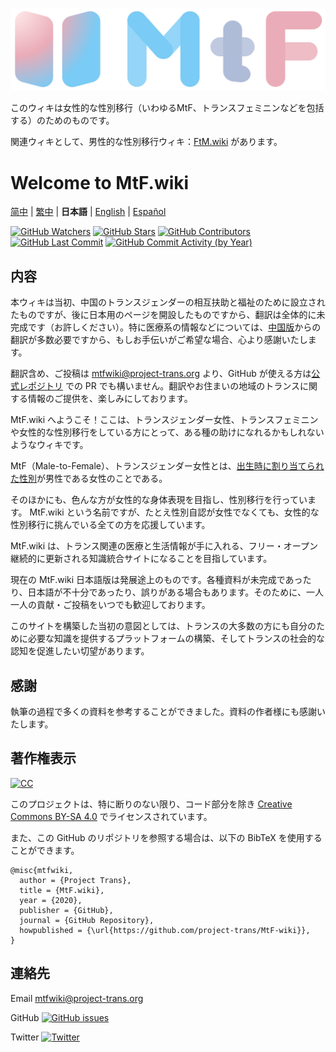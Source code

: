 <!-- markdownlint-disable-next-line -->

[![MtF-wiki][logo-long]][wiki-url]

このウィキは女性的な性別移行（いわゆるMtF、トランスフェミニンなどを包括する）のためのものです。

関連ウィキとして、男性的な性別移行ウィキ：[FtM.wiki](https://ftm.wiki) があります。

# Welcome to **MtF.wiki**

[简中](README.md) | [繁中](README-T.md) | **日本語** | [English](README-EN.md) | [Español](README-ES.md)

[![GitHub Watchers][badge-gh-watch]][repo]
[![GitHub Stars][badge-gh-stars]][repo]
[![GitHub Contributors][badge-contributors]][gh-contributors]
[![GitHub Last Commit][badge-last-commit]][gh-history]
[![GitHub Commit Activity (by Year)][badge-activity]][gh-commit-activity]

[badge-gh-stars]: https://img.shields.io/github/stars/project-trans/mtf-wiki.svg?style=flat-square&label=Stars
[badge-gh-watch]: https://img.shields.io/github/watchers/project-trans/mtf-wiki.svg?style=flat-square&label=Watch
[badge-contributors]: https://img.shields.io/github/contributors/project-trans/mtf-wiki?style=flat-square
[badge-last-commit]: https://img.shields.io/github/last-commit/project-trans/mtf-wiki?style=flat-square
[badge-activity]: https://img.shields.io/github/commit-activity/y/project-trans/mtf-wiki?style=flat-square
[gh-contributors]: https://github.com/project-trans/MtF-wiki/graphs/contributors?style=flat-square
[gh-history]: https://github.com/project-trans/MtF-wiki/commits/master?style=flat-square
[gh-commit-activity]: https://github.com/project-trans/MtF-wiki/graphs/commit-activity?style=flat-square

## 内容

本ウィキは当初、中国のトランスジェンダーの相互扶助と福祉のために設立されたものですが、後に日本用のページを開設したものですから、翻訳は全体的に未完成です（お許しください）。特に医療系の情報などについては、[中国版](https://mtf.wiki/zh-cn/)からの翻訳が多数必要ですから、もしお手伝いがご希望な場合、心より感謝いたします。

翻訳含め、ご投稿は <mtfwiki@project-trans.org> より、GitHub が使える方は[公式レポジトリ](https://github.com/project-trans/MtF-wiki) での PR でも構いません。翻訳やお住まいの地域のトランスに関する情報のご提供を、楽しみにしております。

MtF.wiki へようこそ！ここは、トランスジェンダー女性、トランスフェミニンや女性的な性別移行をしている方にとって、ある種の助けになれるかもしれないようなウィキです。

MtF（Male-to-Female）、トランスジェンダー女性とは、[出生時に割り当てられた性別](https://lgbtq.fandom.com/ja/wiki/%E5%87%BA%E7%94%9F%E6%99%82%E3%81%AB%E5%89%B2%E3%82%8A%E5%BD%93%E3%81%A6%E3%82%89%E3%82%8C%E3%81%9F%E6%80%A7%E5%88%A5)が男性である女性のことである。

そのほかにも、色んな方が女性的な身体表現を目指し、性別移行を行っています。
MtF.wiki という名前ですが、たとえ性別自認が女性でなくても、女性的な性別移行に挑んでいる全ての方を応援しています。

MtF.wiki は、トランス関連の医療と生活情報が手に入れる、フリー・オープン継続的に更新される知識統合サイトになることを目指しています。

現在の MtF.wiki 日本語版は発展途上のものです。各種資料が未完成であったり、日本語が不十分であったり、誤りがある場合もあります。そのために、一人一人の貢献・ご投稿をいつでも歓迎しております。

このサイトを構築した当初の意図としては、トランスの大多数の方にも自分のために必要な知識を提供するプラットフォームの構築、そしてトランスの社会的な認知を促進したい切望があります。

## 感謝

執筆の過程で多くの資料を参考することができました。資料の作者様にも感謝いたします。

## 著作権表示

[![CC][cc-img]][cc-url]

このプロジェクトは、特に断りのない限り、コード部分を除き [Creative Commons BY-SA 4.0][cc-url] でライセンスされています。

また、この GitHub のリポジトリを参照する場合は、以下の BibTeX を使用することができます。

```plain
@misc{mtfwiki,
  author = {Project Trans},
  title = {MtF.wiki},
  year = {2020},
  publisher = {GitHub},
  journal = {GitHub Repository},
  howpublished = {\url{https://github.com/project-trans/MtF-wiki}},
}
```

## 連絡先

Email <mtfwiki@project-trans.org>

GitHub [![GitHub issues][badge-gh-issues]](https://github.com/project-trans/MtF-wiki/issues/new/choose)

Twitter [![Twitter][badge-twitter]](https://twitter.com/MtFwikiJapan)

[badge-twitter]: https://img.shields.io/twitter/follow/MtFwiki?style=flat-square
[badge-gh-issues]: https://img.shields.io/github/issues/project-trans/mtf-wiki?style=flat-square
[cc-img]: https://i.creativecommons.org/l/by-sa/4.0/88x31.png
[cc-url]: https://creativecommons.org/licenses/by-sa/4.0
[logo-long]: ./static/new/mtf-wiki-long.svg
[repo]: https://github.com/project-trans/MtF-wiki
[wiki-url]: https://mtf.wiki
